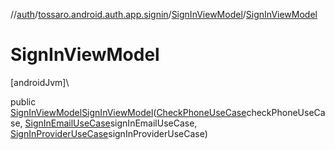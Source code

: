 //[auth](../../../index.md)/[tossaro.android.auth.app.signin](../index.md)/[SignInViewModel](index.md)/[SignInViewModel](-sign-in-view-model.md)

# SignInViewModel

[androidJvm]\

public [SignInViewModel](index.md)[SignInViewModel](-sign-in-view-model.md)([CheckPhoneUseCase](../../tossaro.android.auth.domain.user.usecase/-check-phone-use-case/index.md)checkPhoneUseCase, [SignInEmailUseCase](../../tossaro.android.auth.domain.user.usecase/-sign-in-email-use-case/index.md)signInEmailUseCase, [SignInProviderUseCase](../../tossaro.android.auth.domain.user.usecase/-sign-in-provider-use-case/index.md)signInProviderUseCase)
